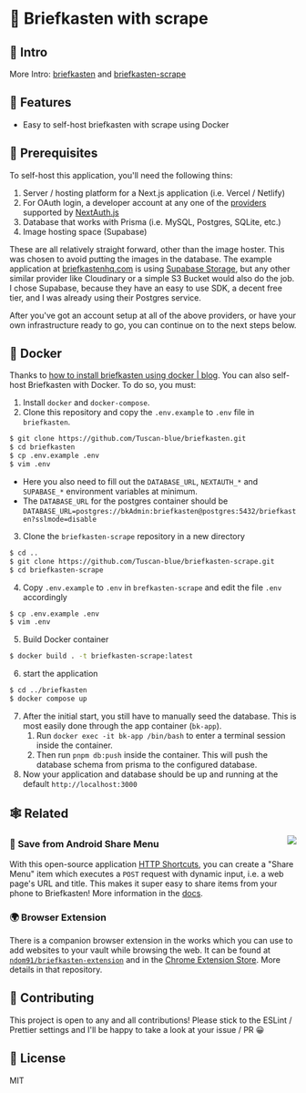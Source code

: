 # 📮 Briefkasten with scrape

## 📕 Intro
More Intro: [briefkasten](https://github.com/ndom91/briefkasten) and [briefkasten-scrape](https://github.com/ndom91/briefkasten-scrape)

## 🎩 Features

- Easy to self-host briefkasten with scrape using Docker 

## 🧺 Prerequisites

To self-host this application, you'll need the following thins:

1. Server / hosting platform for a Next.js application (i.e. Vercel / Netlify)
2. For OAuth login, a developer account at any one of the [providers](https://next-auth.js.org/providers) supported by [NextAuth.js](https://github.com/nextauthjs/next-auth)
3. Database that works with Prisma (i.e. MySQL, Postgres, SQLite, etc.)
4. Image hosting space (Supabase)

These are all relatively straight forward, other than the image hoster. This was chosen to avoid putting the images in the database. The example application at [briefkastenhq.com](https://briefkastenhq.com) is using [Supabase Storage](https://supabase.com), but any other similar provider like Cloudinary or a simple S3 Bucket would also do the job. I chose Supabase, because they have an easy to use SDK, a decent free tier, and I was already using their Postgres service.

After you've got an account setup at all of the above providers, or have your own infrastructure ready to go, you can continue on to the next steps below.


## 🐳 Docker

Thanks to [how to install briefkasten using docker | blog](https://web.archive.org/web/20231004091506/https://mintel.me/how-to-install-briefkasten-using-docker/).
You can also self-host Briefkasten with Docker. To do so, you must:

1. Install `docker` and `docker-compose`.
2. Clone this repository and copy the `.env.example` to `.env` file in `briefkasten`.
```sh
$ git clone https://github.com/Tuscan-blue/briefkasten.git
$ cd briefkasten
$ cp .env.example .env
$ vim .env
```  

   - Here you also need to fill out the `DATABASE_URL`, `NEXTAUTH_*` and `SUPABASE_*` environment variables at minimum.
   - The `DATABASE_URL` for the postgres container should be `DATABASE_URL=postgres://bkAdmin:briefkasten@postgres:5432/briefkasten?sslmode=disable`
3. Clone the `briefkasten-scrape` repository in a new directory
```sh
$ cd ..
$ git clone https://github.com/Tuscan-blue/briefkasten-scrape.git
$ cd briefkasten-scrape
```
4. Copy `.env.example` to `.env` in `brefkasten-scrape` and edit the file `.env` accordingly
```sh
$ cp .env.example .env
$ vim .env
```
5. Build Docker container
```sh
$ docker build . -t briefkasten-scrape:latest
```
6. start the application
```sh
$ cd ../briefkasten
$ docker compose up
```
7. After the initial start, you still have to manually seed the database. This is most easily done through the app container (`bk-app`).
   1. Run `docker exec -it bk-app /bin/bash` to enter a terminal session inside the container.
   2. Then run `pnpm db:push` inside the container. This will push the database schema from prisma to the configured database.
5. Now your application and database should be up and running at the default `http://localhost:3000`


## 🕸 Related

<img src="public/screenshot_ext.png" align="right" />

### 📲 Save from Android Share Menu

With this open-source application [HTTP Shortcuts](https://http-shortcuts.rmy.ch/), you can create a "Share Menu" item which executes a `POST` request with dynamic input, i.e. a web page's URL and title. This makes it super easy to share items from your phone to Briefkasten! More information in the [docs](https://docs.briefkastenhq.com/docs/getting-started.html#http-shortcuts-android).

### 🌍 Browser Extension

There is a companion browser extension in the works which you can use to add websites to your vault while browsing the web. It can be found at [`ndom91/briefkasten-extension`](https://github.com/ndom91/briefkasten-extension) and in the [Chrome Extension Store](https://chrome.google.com/webstore/detail/briefkasten-bookmarks/aighkhofochfjejmhjfkgjfpkpgmjlnd). More details in that repository.


## 👷 Contributing

This project is open to any and all contributions! Please stick to the ESLint / Prettier settings and I'll be happy to take a look at your issue / PR 😀

## 📝 License

MIT
